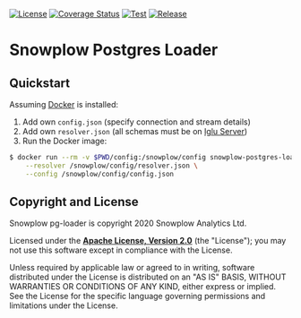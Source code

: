 [![License][license-image]][license]
[![Coverage Status][coveralls-image]][coveralls]
[![Test][test-image]][test]
[![Release][release-image]][release]

# Snowplow Postgres Loader

## Quickstart

Assuming [Docker][docker] is installed:

1. Add own `config.json` (specify connection and stream details)
2. Add own `resolver.json` (all schemas must be on [Iglu Server][iglu-server])
3. Run the Docker image:

```bash
$ docker run --rm -v $PWD/config:/snowplow/config snowplow-postgres-loader \
    --resolver /snowplow/config/resolver.json \
    --config /snowplow/config/config.json
```

## Copyright and License

Snowplow pg-loader is copyright 2020 Snowplow Analytics Ltd.

Licensed under the **[Apache License, Version 2.0][license]** (the "License");
you may not use this software except in compliance with the License.

Unless required by applicable law or agreed to in writing, software
distributed under the License is distributed on an "AS IS" BASIS,
WITHOUT WARRANTIES OR CONDITIONS OF ANY KIND, either express or implied.
See the License for the specific language governing permissions and
limitations under the License.

[docker]: https://www.docker.com/
[iglu-server]: https://github.com/snowplow-incubator/iglu-server

[release-image]: http://img.shields.io/badge/release-0.1.0-blue.svg?style=flat
[release]: https://github.com/snowplow/pgloader/releases

[test]: https://github.com/snowplow/enrich/actions?query=workflow%3ATest
[test-image]: https://github.com/snowplow/enrich/workflows/Test/badge.svg

[license]: http://www.apache.org/licenses/LICENSE-2.0
[license-image]: http://img.shields.io/badge/license-Apache--2-blue.svg?style=flat

[coveralls]: https://coveralls.io/github/snowplow/enrich?branch=master
[coveralls-image]: https://coveralls.io/repos/github/snowplow/enrich/badge.svg?branch=master
